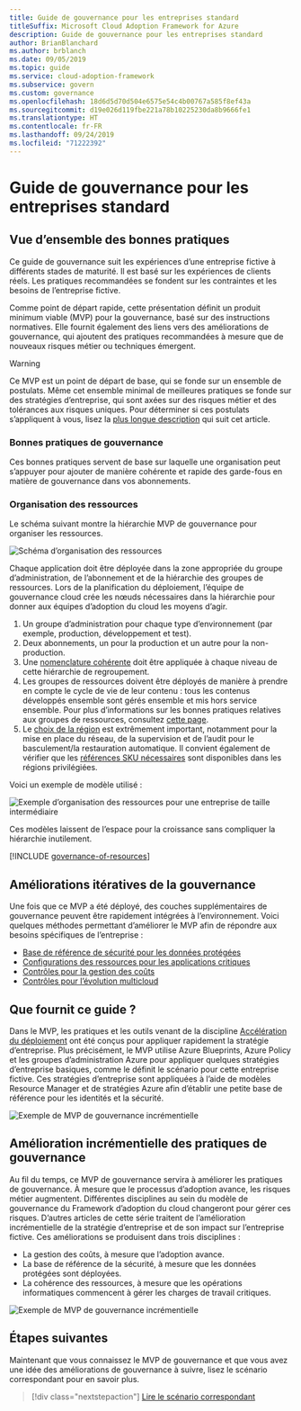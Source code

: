 ```yaml
---
title: Guide de gouvernance pour les entreprises standard
titleSuffix: Microsoft Cloud Adoption Framework for Azure
description: Guide de gouvernance pour les entreprises standard
author: BrianBlanchard
ms.author: brblanch
ms.date: 09/05/2019
ms.topic: guide
ms.service: cloud-adoption-framework
ms.subservice: govern
ms.custom: governance
ms.openlocfilehash: 18d6d5d70d504e6575e54c4b00767a585f8ef43a
ms.sourcegitcommit: d19e026d119fbe221a78b10225230da8b9666fe1
ms.translationtype: HT
ms.contentlocale: fr-FR
ms.lasthandoff: 09/24/2019
ms.locfileid: "71222392"
---
```

# <a name="standard-enterprise-governance-guide"></a>Guide de gouvernance pour les entreprises standard

## <a name="overview-of-best-practices"></a>Vue d’ensemble des bonnes pratiques

Ce guide de gouvernance suit les expériences d’une entreprise fictive à différents stades de maturité. Il est basé sur les expériences de clients réels. Les pratiques recommandées se fondent sur les contraintes et les besoins de l’entreprise fictive.

Comme point de départ rapide, cette présentation définit un produit minimum viable (MVP) pour la gouvernance, basé sur des instructions normatives. Elle fournit également des liens vers des améliorations de gouvernance, qui ajoutent des pratiques recommandées à mesure que de nouveaux risques métier ou techniques émergent.

> [!WARNING]
> Ce MVP est un point de départ de base, qui se fonde sur un ensemble de postulats. Même cet ensemble minimal de meilleures pratiques se fonde sur des stratégies d’entreprise, qui sont axées sur des risques métier et des tolérances aux risques uniques. Pour déterminer si ces postulats s’appliquent à vous, lisez la [plus longue description](./narrative.md) qui suit cet article.

### <a name="governance-best-practices"></a>Bonnes pratiques de gouvernance

Ces bonnes pratiques servent de base sur laquelle une organisation peut s’appuyer pour ajouter de manière cohérente et rapide des garde-fous en matière de gouvernance dans vos abonnements.

### <a name="resource-organization"></a>Organisation des ressources

Le schéma suivant montre la hiérarchie MVP de gouvernance pour organiser les ressources.

![Schéma d’organisation des ressources](../../../_images/govern/resource-organization.png)

Chaque application doit être déployée dans la zone appropriée du groupe d’administration, de l’abonnement et de la hiérarchie des groupes de ressources. Lors de la planification du déploiement, l’équipe de gouvernance cloud crée les nœuds nécessaires dans la hiérarchie pour donner aux équipes d’adoption du cloud les moyens d’agir.

1. Un groupe d’administration pour chaque type d’environnement (par exemple, production, développement et test).
2. Deux abonnements, un pour la production et un autre pour la non-production.
3. Une [nomenclature cohérente](../../../ready/considerations/naming-and-tagging.md) doit être appliquée à chaque niveau de cette hiérarchie de regroupement.
4. Les groupes de ressources doivent être déployés de manière à prendre en compte le cycle de vie de leur contenu : tous les contenus développés ensemble sont gérés ensemble et mis hors service ensemble. Pour plus d’informations sur les bonnes pratiques relatives aux groupes de ressources, consultez [cette page](../../../decision-guides/resource-consistency/index.md).
5. Le [choix de la région](../../../decision-guides/regions/index.md) est extrêmement important, notamment pour la mise en place du réseau, de la supervision et de l’audit pour le basculement/la restauration automatique. Il convient également de vérifier que les [références SKU nécessaires](https://azure.microsoft.com/global-infrastructure/services) sont disponibles dans les régions privilégiées.

Voici un exemple de modèle utilisé :

![Exemple d’organisation des ressources pour une entreprise de taille intermédiaire](../../../_images/govern/mid-market-resource-organization.png)

Ces modèles laissent de l’espace pour la croissance sans compliquer la hiérarchie inutilement.

[!INCLUDE [governance-of-resources](../../../../includes/caf-governance-of-resources.md)]

## <a name="iterative-governance-improvements"></a>Améliorations itératives de la gouvernance

Une fois que ce MVP a été déployé, des couches supplémentaires de gouvernance peuvent être rapidement intégrées à l’environnement. Voici quelques méthodes permettant d’améliorer le MVP afin de répondre aux besoins spécifiques de l’entreprise :

- [Base de référence de sécurité pour les données protégées](./security-baseline-improvement.md)
- [Configurations des ressources pour les applications critiques](./resource-consistency-improvement.md)
- [Contrôles pour la gestion des coûts](./cost-management-improvement.md)
- [Contrôles pour l’évolution multicloud](./multicloud-improvement.md)

<!-- markdownlint-disable MD026 -->

## <a name="what-does-this-guidance-provide"></a>Que fournit ce guide ?

Dans le MVP, les pratiques et les outils venant de la discipline [Accélération du déploiement](../../deployment-acceleration/index.md) ont été conçus pour appliquer rapidement la stratégie d’entreprise. Plus précisément, le MVP utilise Azure Blueprints, Azure Policy et les groupes d’administration Azure pour appliquer quelques stratégies d’entreprise basiques, comme le définit le scénario pour cette entreprise fictive. Ces stratégies d’entreprise sont appliquées à l’aide de modèles Resource Manager et de stratégies Azure afin d’établir une petite base de référence pour les identités et la sécurité.

![Exemple de MVP de gouvernance incrémentielle](../../../_images/govern/governance-mvp.png)

## <a name="incremental-improvement-of-governance-practices"></a>Amélioration incrémentielle des pratiques de gouvernance

Au fil du temps, ce MVP de gouvernance servira à améliorer les pratiques de gouvernance. À mesure que le processus d’adoption avance, les risques métier augmentent. Différentes disciplines au sein du modèle de gouvernance du Framework d’adoption du cloud changeront pour gérer ces risques. D’autres articles de cette série traitent de l’amélioration incrémentielle de la stratégie d’entreprise et de son impact sur l’entreprise fictive. Ces améliorations se produisent dans trois disciplines :

- La gestion des coûts, à mesure que l’adoption avance.
- La base de référence de la sécurité, à mesure que les données protégées sont déployées.
- La cohérence des ressources, à mesure que les opérations informatiques commencent à gérer les charges de travail critiques.

![Exemple de MVP de gouvernance incrémentielle](../../../_images/govern/governance-improvement.png)

## <a name="next-steps"></a>Étapes suivantes

Maintenant que vous connaissez le MVP de gouvernance et que vous avez une idée des améliorations de gouvernance à suivre, lisez le scénario correspondant pour en savoir plus.

> [!div class="nextstepaction"]
> [Lire le scénario correspondant](./narrative.md)
